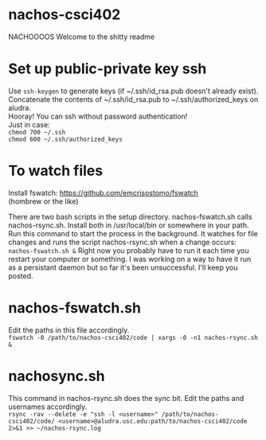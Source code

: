 # nachos-csci402
NACHOOOOS
Welcome to the shitty readme

# Set up public-private key ssh

Use `ssh-keygen` to generate keys (if ~/.ssh/id_rsa.pub doesn't already exist).  
Concatenate the contents of ~/.ssh/id_rsa.pub to ~/.ssh/authorized_keys on aludra.  
Hooray! You can ssh without password authentication!  
Just in case:  
`chmod 700 ~/.ssh`  
`chmod 600 ~/.ssh/authorized_keys`  

# To watch files  
Install fswatch: https://github.com/emcrisostomo/fswatch  
(hombrew or the like)  

There are two bash scripts in the setup directory. nachos-fswatch.sh calls nachos-rsync.sh. Install both in /usr/local/bin or somewhere in your path.  
Run this command to start the process in the background. It watches for file changes and runs the script nachos-rsync.sh when a change occurs:  
`nachos-fswatch.sh &`
Right now you probably have to run it each time you restart your computer or something. I was working on a way to have it run as a persistant daemon but so far it's been unsuccessful. I'll keep you posted.

# nachos-fswatch.sh
Edit the paths in this file accordingly.  
`fswatch -0 /path/to/nachos-csci402/code | xargs -0 -n1 nachos-rsync.sh &`  

# nachosync.sh  
This command in nachos-rsync.sh does the sync bit. Edit the paths and usernames accordingly.    
`rsync -rav --delete -e "ssh -l <username>" /path/to/nachos-csci402/code/ <username>@aludra.usc.edu:path/to/nachos-csci402/code 2>&1 >> ~/nachos-rsync.log`
